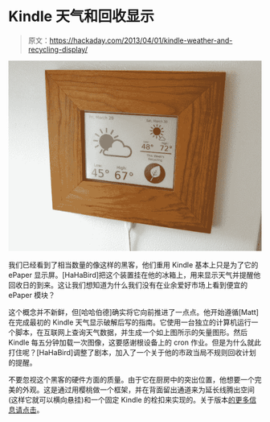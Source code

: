# Kindle 天气和回收显示

> 原文：<https://hackaday.com/2013/04/01/kindle-weather-and-recycling-display/>

![kindle-weather-and-recycling-display](img/d4e777dfd8c5aba4cab3dd6a602c5b91.png)

我们已经看到了相当数量的像这样的黑客，他们重用 Kindle 基本上只是为了它的 ePaper 显示屏。[HaHaBird]把这个装置挂在他的冰箱上，用来显示天气并提醒他回收日的到来。这让我们想知道为什么我们没有在业余爱好市场上看到便宜的 ePaper 模块？

这个概念并不新鲜，但[哈哈伯德]确实将它向前推进了一点点。他开始遵循[Matt]在完成最初的 Kindle 天气显示破解后写的指南。它使用一台独立的计算机运行一个脚本，在互联网上查询天气数据，并生成一个如上图所示的矢量图形。然后 Kindle 每五分钟加载一次图像，这要感谢根设备上的 cron 作业。但是为什么就此打住呢？[HaHaBird]调整了剧本，加入了一个关于他的市政当局不规则回收计划的提醒。

不要忽视这个黑客的硬件方面的质量。由于它在厨房中的突出位置，他想要一个完美的外观。这是通过用樱桃做一个框架，并在背面留出通道来为延长线腾出空间(这样它就可以横向悬挂)和一个固定 Kindle 的栓扣来实现的。关于版本[的更多信息请点击](http://www.reddit.com/r/DIY/comments/1b94nf/kindle_weather_recycling_station/c94qfwu)。